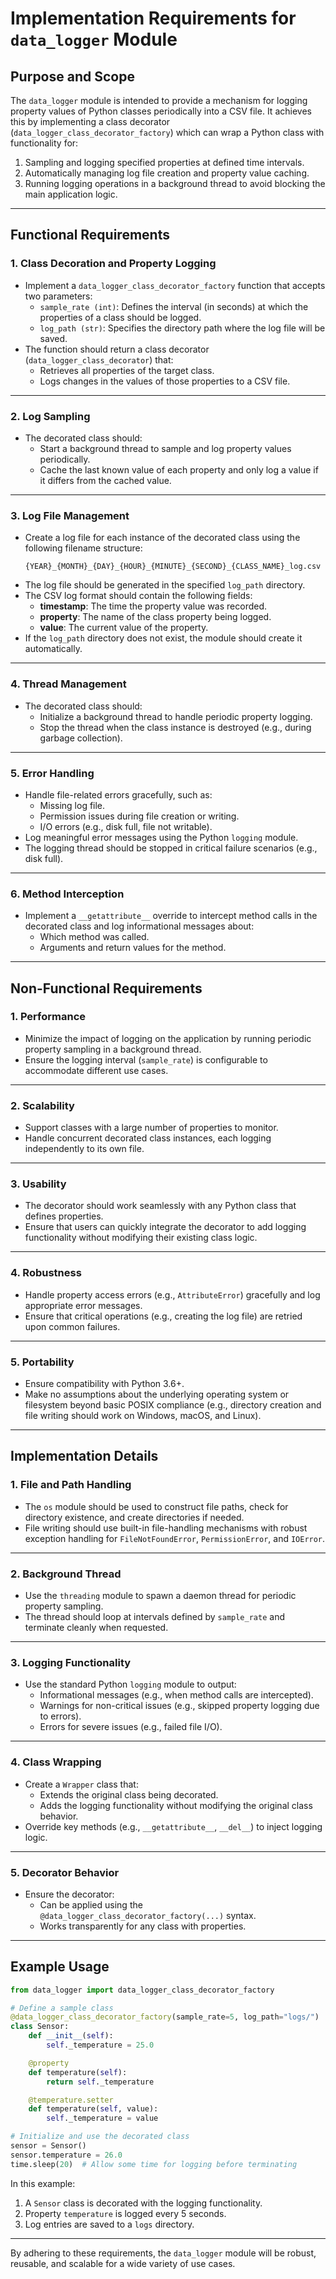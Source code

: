 # Implementation Requirements for `data_logger` Module

## Purpose and Scope
The `data_logger` module is intended to provide a mechanism for logging property values of Python classes periodically into a CSV file. It achieves this by implementing a class decorator (`data_logger_class_decorator_factory`) which can wrap a Python class with functionality for:

1. Sampling and logging specified properties at defined time intervals.
2. Automatically managing log file creation and property value caching.
3. Running logging operations in a background thread to avoid blocking the main application logic.

---

## Functional Requirements

### 1. Class Decoration and Property Logging
- Implement a `data_logger_class_decorator_factory` function that accepts two parameters:
  - `sample_rate (int)`: Defines the interval (in seconds) at which the properties of a class should be logged.
  - `log_path (str)`: Specifies the directory path where the log file will be saved.
- The function should return a class decorator (`data_logger_class_decorator`) that:
  - Retrieves all properties of the target class.
  - Logs changes in the values of those properties to a CSV file.

---

### 2. Log Sampling
- The decorated class should:
  - Start a background thread to sample and log property values periodically.
  - Cache the last known value of each property and only log a value if it differs from the cached value.

---

### 3. Log File Management
- Create a log file for each instance of the decorated class using the following filename structure:
  ```plaintext
  {YEAR}_{MONTH}_{DAY}_{HOUR}_{MINUTE}_{SECOND}_{CLASS_NAME}_log.csv
  ```
- The log file should be generated in the specified `log_path` directory.
- The CSV log format should contain the following fields:
  - **timestamp**: The time the property value was recorded.
  - **property**: The name of the class property being logged.
  - **value**: The current value of the property.
- If the `log_path` directory does not exist, the module should create it automatically.

---

### 4. Thread Management
- The decorated class should:
  - Initialize a background thread to handle periodic property logging.
  - Stop the thread when the class instance is destroyed (e.g., during garbage collection).

---

### 5. Error Handling
- Handle file-related errors gracefully, such as:
  - Missing log file.
  - Permission issues during file creation or writing.
  - I/O errors (e.g., disk full, file not writable).
- Log meaningful error messages using the Python `logging` module.
- The logging thread should be stopped in critical failure scenarios (e.g., disk full).

---

### 6. Method Interception
- Implement a `__getattribute__` override to intercept method calls in the decorated class and log informational messages about:
  - Which method was called.
  - Arguments and return values for the method.

---

## Non-Functional Requirements

### 1. Performance
- Minimize the impact of logging on the application by running periodic property sampling in a background thread.
- Ensure the logging interval (`sample_rate`) is configurable to accommodate different use cases.

---

### 2. Scalability
- Support classes with a large number of properties to monitor.
- Handle concurrent decorated class instances, each logging independently to its own file.

---

### 3. Usability
- The decorator should work seamlessly with any Python class that defines properties.
- Ensure that users can quickly integrate the decorator to add logging functionality without modifying their existing class logic.

---

### 4. Robustness
- Handle property access errors (e.g., `AttributeError`) gracefully and log appropriate error messages.
- Ensure that critical operations (e.g., creating the log file) are retried upon common failures.

---

### 5. Portability
- Ensure compatibility with Python 3.6+.
- Make no assumptions about the underlying operating system or filesystem beyond basic POSIX compliance (e.g., directory creation and file writing should work on Windows, macOS, and Linux).

---

## Implementation Details

### 1. File and Path Handling
- The `os` module should be used to construct file paths, check for directory existence, and create directories if needed.
- File writing should use built-in file-handling mechanisms with robust exception handling for `FileNotFoundError`, `PermissionError`, and `IOError`.

---

### 2. Background Thread
- Use the `threading` module to spawn a daemon thread for periodic property sampling.
- The thread should loop at intervals defined by `sample_rate` and terminate cleanly when requested.

---

### 3. Logging Functionality
- Use the standard Python `logging` module to output:
  - Informational messages (e.g., when method calls are intercepted).
  - Warnings for non-critical issues (e.g., skipped property logging due to errors).
  - Errors for severe issues (e.g., failed file I/O).

---

### 4. Class Wrapping
- Create a `Wrapper` class that:
  - Extends the original class being decorated.
  - Adds the logging functionality without modifying the original class behavior.
- Override key methods (e.g., `__getattribute__`, `__del__`) to inject logging logic.

---

### 5. Decorator Behavior
- Ensure the decorator:
  - Can be applied using the `@data_logger_class_decorator_factory(...)` syntax.
  - Works transparently for any class with properties.

---

## Example Usage

```python
from data_logger import data_logger_class_decorator_factory

# Define a sample class
@data_logger_class_decorator_factory(sample_rate=5, log_path="logs/")
class Sensor:
    def __init__(self):
        self._temperature = 25.0

    @property
    def temperature(self):
        return self._temperature

    @temperature.setter
    def temperature(self, value):
        self._temperature = value

# Initialize and use the decorated class
sensor = Sensor()
sensor.temperature = 26.0
time.sleep(20)  # Allow some time for logging before terminating
```

In this example:
1. A `Sensor` class is decorated with the logging functionality.
2. Property `temperature` is logged every 5 seconds.
3. Log entries are saved to a `logs` directory.

---

By adhering to these requirements, the `data_logger` module will be robust, reusable, and scalable for a wide variety of use cases.